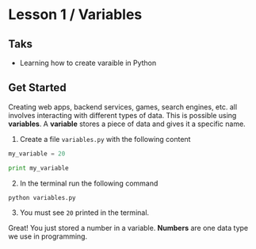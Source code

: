 # Lesson 1 / Variables

## Taks
- Learning how to create varaible in Python

## Get Started
Creating web apps, backend services, games, search engines, etc. all involves interacting with different types of data. This is possible using **variables**. A **variable** stores a piece of data and gives it a specific name.

1. Create a file `variables.py` with the following content
```py
my_variable = 20

print my_variable
```
2. In the terminal run the following command
```shell
python variables.py
```
3. You must see `20` printed in the terminal.  

Great! You just stored a number in a variable. **Numbers** are one data type we use in programming.
